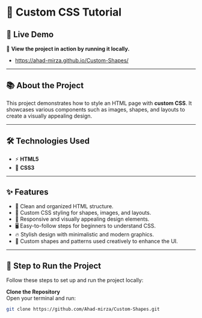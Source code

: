 # 🌟 **Custom CSS Tutorial**

## 🚀 **Live Demo**
🎉 **View the project in action by running it locally.**
- https://ahad-mirza.github.io/Custom-Shapes/
---

## 📚 **About the Project**
This project demonstrates how to style an HTML page with **custom CSS**. 
It showcases various components such as images, shapes, and layouts to create a visually appealing design.

---

## 🛠️ **Technologies Used**
- ⚡ **HTML5**
- 🎨 **CSS3**

---

## ✨ **Features**
- 🌈 Clean and organized HTML structure.
- 🎨 Custom CSS styling for shapes, images, and layouts.
- 📐 Responsive and visually appealing design elements.
- 🖥️ Easy-to-follow steps for beginners to understand CSS.
- 🔥 Stylish design with minimalistic and modern graphics.
- 🔧 Custom shapes and patterns used creatively to enhance the UI.

---

## 📝 **Step to Run the Project**

Follow these steps to set up and run the project locally:

 **Clone the Repository**  
   Open your terminal and run:
   ```bash
   git clone https://github.com/Ahad-mirza/Custom-Shapes.git
